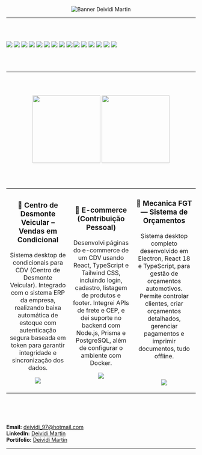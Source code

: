 <!-- Banner profissional -->
<p align="center">
  <img src="https://capsule-render.vercel.app/api?type=waving&color=0:2b5876,100:4e4376&height=150&section=header&text=Deividi%20Martin&fontSize=36&fontAlignY=35&desc=Desenvolvedor%20Back-End%20/Full-Stack&descAlignY=55&descAlign=50" alt="Banner Deividi Martin">
</p>



---

<br><br>




<img src="https://img.shields.io/badge/HTML5-E34F26?style=for-the-badge&logo=html5&logoColor=white" /> <img src="https://img.shields.io/badge/CSS3-1572B6?style=for-the-badge&logo=css3&logoColor=white" /> <img src="https://img.shields.io/badge/JavaScript-F7DF1E?style=for-the-badge&logo=javascript&logoColor=black" /> <img src="https://img.shields.io/badge/React-20232A?style=for-the-badge&logo=react&logoColor=61DAFB" /> <img src="https://img.shields.io/badge/TailwindCSS-06B6D4?style=for-the-badge&logo=tailwind-css&logoColor=white" /> <img src="https://img.shields.io/badge/Node.js-43853D?style=for-the-badge&logo=node.js&logoColor=white" /> <img src="https://img.shields.io/badge/TypeScript-3178C6?style=for-the-badge&logo=typescript&logoColor=white" /> <img src="https://img.shields.io/badge/Express.js-000000?style=for-the-badge&logo=express&logoColor=white" /> <img src="https://img.shields.io/badge/SQLite-07405E?style=for-the-badge&logo=sqlite&logoColor=white" /> <img src="https://img.shields.io/badge/MySQL-005C84?style=for-the-badge&logo=mysql&logoColor=white" /> <img src="https://img.shields.io/badge/Git-F05032?style=for-the-badge&logo=git&logoColor=white" /> <img src="https://img.shields.io/badge/GitHub-181717?style=for-the-badge&logo=github&logoColor=white" /> <img src="https://img.shields.io/badge/Docker-2496ED?style=for-the-badge&logo=docker&logoColor=white" /> <img src="https://img.shields.io/badge/Linux-FCC624?style=for-the-badge&logo=linux&logoColor=black" /> <img src="https://img.shields.io/badge/Electron-47848F?style=for-the-badge&logo=electron&logoColor=white" /> 

</p><br><br>


---

<br><br>

<p align="center">
  <img height="180em" src="https://github-readme-stats.vercel.app/api?username=DeividiMartin&show_icons=true&theme=radical&include_all_commits=true&count_private=true"/>
  <img height="180em" src="https://github-readme-stats.vercel.app/api/top-langs/?username=DeividiMartin&layout=compact&langs_count=7&theme=radical"/>
</p>
<br><br>
<table>
  <tr>
    <td width="33.3%">
      <h3 align="center">📌 Centro de Desmonte Veicular – Vendas em Condicional </h3>
      <p align="center">Sistema desktop de condicionais para CDV (Centro de Desmonte Veicular). Integrado com o sistema ERP da empresa, realizando baixa automática de estoque com autenticação segura baseada em token para garantir integridade e sincronização dos dados.
      </p>
       <p align="center">
        <a href="https://deividimartin-portfolio.vercel.app/projetos/condicionaisDoiss" target="_blank">
           <img src="https://img.shields.io/badge/Ver%20no%20Portfólio-6CC644?style=for-the-badge" />
        </a>
      </p>
    </td>
    <td width="33.3%">
      <h3 align="center">📌 E-commerce (Contribuição Pessoal)</h3>
      <p align="center">Desenvolvi páginas do e-commerce de um CDV usando React, TypeScript e Tailwind CSS, incluindo login, cadastro, listagem de produtos e footer. Integrei APIs de frete e CEP, e dei suporte no backend com Node.js, Prisma e PostgreSQL, além de configurar o ambiente          com Docker.
      </p>
      <p align="center">
        <a href="https://deividimartin-portfolio.vercel.app/projetos/ecommerce" target="_blank">
           <img src="https://img.shields.io/badge/Ver%20no%20Portfólio-6CC644?style=for-the-badge" />
        </a>
      </p>
    </td>
    <td width="33.3%">
      <h3 align="center">📌 Mecanica FGT — Sistema de Orçamentos</h3>
      <p align="center">Sistema desktop completo desenvolvido em Electron, React 18 e TypeScript, para gestão de orçamentos automotivos. Permite controlar clientes, criar orçamentos detalhados, gerenciar pagamentos e imprimir                     documentos, tudo offline.
      </p><br>
       <p align="center">
        <a href="https://deividimartin-portfolio.vercel.app/projetos/orcamentoFgt" target="_blank">
         <img src="https://img.shields.io/badge/Ver%20no%20Portfólio-6CC644?style=for-the-badge" />
        </a>
      </p>
    </td>
  </tr>
</table>

<br><br><br>

**Email:** deividi_97@hotmail.com<br>
**LinkedIn:** [Deividi Martin](https://www.linkedin.com/in/deividi-martin-4b02391a3/)<br>
**Portifolio:** [Deividi Martin](https://deividimartin-portfolio.vercel.app//)


---



